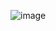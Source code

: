 ![image](https://user-images.githubusercontent.com/49789953/148699783-025568b5-1876-4437-b292-46e1472b7690.png)
